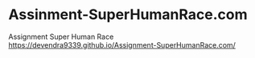 # Assinment-SuperHumanRace.com
Assignment Super Human Race
 https://devendra9339.github.io/Assignment-SuperHumanRace.com/
